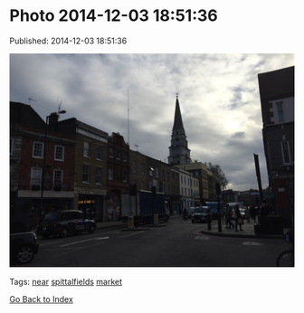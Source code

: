 
# Photo 2014-12-03 18:51:36

Published: 2014-12-03 18:51:36

![](104259306802-0.jpg)

Tags: [near](tag-near.md) [spittalfields](tag-spittalfields.md) [market](tag-market.md)

[Go Back to Index](index.md)
